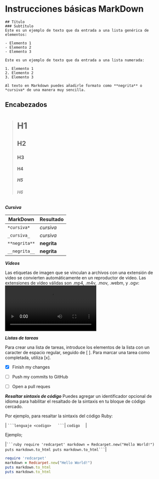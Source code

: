 #  Instrucciones básicas MarkDown
~~~
## Título
### Subtítulo
Este es un ejemplo de texto que da entrada a una lista genérica de elementos:

- Elemento 1
- Elemento 2
- Elemento 3

Este es un ejemplo de texto que da entrada a una lista numerada:

1. Elemento 1
2. Elemento 2
3. Elemento 3

Al texto en Markdown puedes añadirle formato como **negrita** o *cursiva* de una manera muy sencilla. 
~~~

## Encabezados

># H1
>## H2
>### H3
>#### H4
>##### H5
>###### H6

***Cursiva***

|   MarkDown   | Resultado    |
| ----------   | ----------   |
| `*cursiva*`  | *cursiva*    |
| `_cursiva_`  | _cursiva_    |
| `**negrita**`| **negrita**  |
| `__negrita__`| __negrita__  |
 
***Videos***

Las etiquetas de imagen que se vinculan a archivos con una extensión de video se convierten automáticamente en un reproductor de video. Las extensiones de vídeo válidas son .mp4, .m4v, .mov, .webm, y .ogv:
![Sample Video](img/markdown_video.mp4)

***Listas de tareas***

Para crear una lista de tareas, introduce los elementos de la lista con un caracter de espacio regular, seguido de [ ]. Para marcar una tarea como completada, utiliza [x].
- [x] Finish my changes
- [ ] Push my commits to GitHub
- [ ] Open a pull reques


***Resaltar sintaxis de código***
Puedes agregar un identificador opcional de idioma para habilitar el resaltado de la sintaxis en tu bloque de código cercado.

Por ejemplo, para resaltar la sintaxis del código Ruby:

| ` ```lenguaje <codigo>   ``` `|  ```codigo  ```  |

Ejemplo;

|` ```ruby
require 'redcarpet'
markdown = Redcarpet.new("Hello World!")
puts markdown.to_html
puts markdown.to_html``` `|

 ```ruby
require 'redcarpet'
markdown = Redcarpet.new("Hello World!")
puts markdown.to_html
puts markdown.to_html
```
